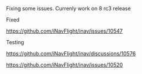 Fixing some issues. Currenly work on 8 rc3 release

Fixed

https://github.com/iNavFlight/inav/issues/10547

Testing

https://github.com/iNavFlight/inav/discussions/10576

https://github.com/iNavFlight/inav/issues/10520
